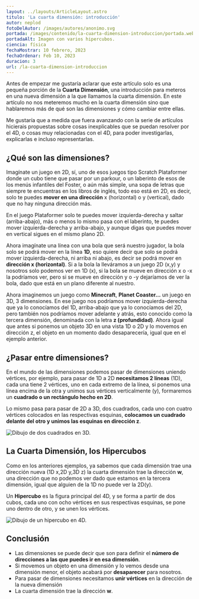 ```yaml
---
layout: ../layouts/ArticleLayout.astro
titulo: 'La cuarta dimensión: introducción'
autor: neplod
fotoDelAutor: /images/autores/anonimo.svg
portada: /images/contenido/la-cuarta-dimension-introduccion/portada.webp
portadaAlt: Imagen con varios hipercubos.
ciencia: física
fechaMostrar: 10 febrero, 2023
fechaOrdenar: Feb 10, 2023
duracion: 3
url: /la-cuarta-dimension-introduccion
---
```


Antes de empezar me gustaría aclarar que este artículo solo es una pequeña porción de la **Cuarta Dimensión**, una introducción para meteros en una nueva dimensión a la que llamamos la cuarta dimensión. En este artículo no nos meteremos mucho en la cuarta dimensión sino que hablaremos más de qué son las dimensiones y cómo cambiar entre ellas.

Me gustaría que a medida que fuera avanzando con la serie de artículos hicierais propuestas sobre cosas inexplicables que se puedan resolver por el 4D, o cosas muy relacionadas con el 4D, para poder investigarlas, explicarlas e incluso representarlas.

## ¿Qué son las dimensiones?

Imagínate un juego en 2D, sí, uno de esos juegos tipo Scratch Plataformer donde un cubo tiene que pasar por un parkour, o un laberinto de esos de los menús infantiles del Foster, o aún más simple, una sopa de letras que siempre te encuentras en los libros de inglés, todo eso está en 2D, es decir, solo te puedes **mover en una dirección** x (horizontal) o y (vertical), dado que no hay ninguna dirección más. 

En el juego Plataformer solo te puedes mover izquierda-derecha y saltar (arriba-abajo), más o menos lo mismo pasa con el laberinto, te puedes mover izquierda-derecha y arriba-abajo, y aunque digas que puedes mover en vertical sigues en el mismo plano 2D. 

Ahora imagínate una línea con una bola que será nuestro jugador, la bola solo se podrá mover en la línea **1D**, eso quiere decir que solo se podrá mover izquierda-derecha, ni arriba ni abajo, es decir se podrá mover en **dirección x (horizontal)**. Si a la bola la lleváramos a un juego 2D (x,y) y nosotros solo podemos ver en 1D (x), si la bola se mueve en dirección x o -x la podríamos ver, pero si se mueve en dirección y o -y dejaríamos de ver la bola, dado que está en un plano diferente al nuestro.

Ahora imaginemos un juego como **Minecraft**, **Planet Coaster…** un juego en 3D, 3 dimensiones. En ese juego nos podríamos mover izquierda-derecha que ya lo conocíamos del 1D, arriba-abajo que ya lo conocíamos del 2D, pero también nos podríamos mover adelante y atrás, esto conocido como la tercera dimensión, denominada con la letra **z (profundidad)**. Ahora igual que antes si ponemos un objeto 3D en una vista 1D o 2D y lo movemos en dirección z, el objeto en un momento dado desaparecería, igual que en el ejemplo anterior.

## ¿Pasar entre dimensiones?

En el mundo de las dimensiones podemos pasar de dimensiones uniendo vértices, por ejemplo, para pasar de 1D a 2D **necesitamos 2 líneas** (1D), cada una tiene 2 vértices, uno en cada extremo de la línea, si ponemos una línea encima de la otra y unimos sus vértices verticalmente (y), formaremos un **cuadrado o un rectángulo hecho en 2D**.

Lo mismo pasa para pasar de 2D a 3D, dos cuadrados, cada uno con cuatro vértices colocados en las respectivas esquinas, **colocamos un cuadrado delante del otro y unimos las esquinas en dirección z**.

![Dibujo de dos cuadrados en 3D.](/images/contenido/la-cuarta-dimension-introduccion/cuadrados)

## La Cuarta Dimensión, los Hipercubos

Como en los anteriores ejemplos, ya sabemos que cada dimensión trae una dirección nueva (1D x,2D y,3D z) la cuarta dimensión trae la dirección **w**, una dirección que no podemos ver dado que estamos en la tercera dimensión, igual que alguien de la 1D no puede ver la 2D(y).

Un **Hipercubo** es la figura principal del 4D, y se forma a partir de dos cubos, cada uno con ocho vértices en sus respectivas esquinas, se pone uno dentro de otro, y se unen los vértices.

![Dibujo de un hipercubo en 4D.](/images/contenido/la-cuarta-dimension-introduccion/hipercubo-4d)

## Conclusión

- Las dimensiones se puede decir que son para definir el **número de direcciones a las que puedes ir en esa dimensión**.
- Si movemos un objeto en una dimensión y lo vemos desde una dimensión menor, el objeto acabará por **desaparecer** para nosotros.
- Para pasar de dimensiones necesitamos **unir vértices** en la dirección de la nueva dimensión
- La cuarta dimensión trae la dirección **w**.